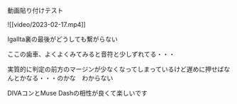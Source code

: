 
動画貼り付けテスト 

![[video/2023-02-17.mp4]]

Igallta裏の最後がどうしても繋がらない

ここの歯車、よくよくみてみると音符と少しずれてる・・・

実質的に判定の前方のマージンが少なくなってしまっているけど遅めに押せばなんとかなる・・・のかな　わからない

DIVAコンとMuse Dashの相性が良くて楽しいです